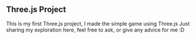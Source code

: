 ## Three.js Project
This is my first Three.js project, I made the simple game using Three.js
Just sharing my exploration here, feel free to ask, or give any advice for me :D
